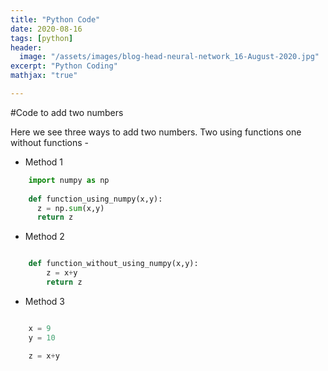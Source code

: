 ```yaml
---
title: "Python Code"
date: 2020-08-16
tags: [python]
header:
  image: "/assets/images/blog-head-neural-network_16-August-2020.jpg"
excerpt: "Python Coding"
mathjax: "true"

---
```


#Code to add two numbers

Here we see three ways to add two numbers. Two using functions one without functions -  

- Method 1
```python
    import numpy as np
    
    def function_using_numpy(x,y):
      z = np.sum(x,y)
      return z
```
- Method 2
```python

	def function_without_using_numpy(x,y):
		z = x+y
		return z
```

- Method 3
```python

	x = 9
	y = 10

	z = x+y
```
